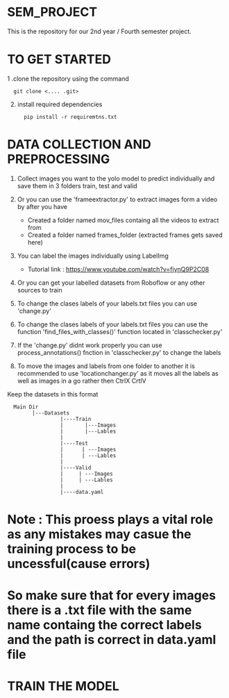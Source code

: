 # SEM_PROJECT
This is the repository for our 2nd year / Fourth semester project.

# TO GET STARTED 

1 .clone the repository using the command

      git clone <.... .git>

2. install required dependencies

         pip install -r requiremtns.txt



# DATA COLLECTION AND PREPROCESSING

1. Collect images you want to the yolo model to predict individually and save them in 3 folders train, test and valid

2. Or you can use the 'frameextractor.py' to extract images form a video by after you have
    - Created a folder named mov_files containg all the videos to extract from
    - Created a folder named frames_folder (extracted frames gets saved here)

3. You can label the images individually using LabelImg
   - Tutorial link : https://www.youtube.com/watch?v=fjynQ9P2C08

4. Or you can get your labelled datasets from Roboflow or any other sources to train

5. To change the clases labels of your labels.txt files you can use 'change.py'

6. To change the clases labels of your labels.txt files you can use the function 'find_files_with_classes()' function located in 'classchecker.py'

7. If the 'change.py' didnt work properly you can use process_annotations() fnction in 'classchecker.py' to change the labels

8. To move the images and labels from one folder to another it is recommended to use 'locationchanger.py' as it moves all the labels as well as images in a go rather then CtrlX CrtlV

Keep the datasets  in this format

      Main Dir
            |---Datasets
                     |----Train
                     |       |---Images
                     |       |---Lables
                     |
                     |----Test
                     |      | ---Images
                     |      | ---Lables
                     |
                     |----Valid
                     |     | ---Images
                     |     | ---Lables
                     |
                     |----data.yaml
                     
# Note : This proess plays a vital role as any mistakes may casue the training process to be uncessful(cause errors)
# So make sure that for every images there is a .txt file with the same name containg the correct labels and the path is correct in data.yaml file



# TRAIN THE MODEL
